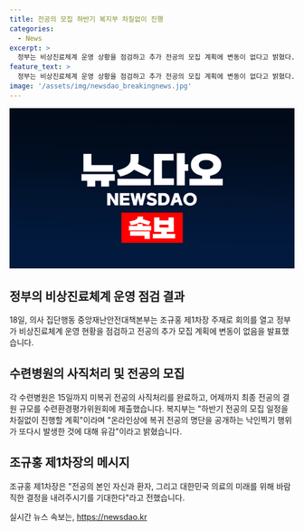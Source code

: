 ```yaml
---
title: 전공의 모집 하반기 복지부 차질없이 진행
categories:
  - News
excerpt: >
  정부는 비상진료체계 운영 상황을 점검하고 추가 전공의 모집 계획에 변동이 없다고 밝혔다. 의사 집단행동 중앙재난안전대책본부는 조규홍 제1차장 주재로 회의를 열고 의료계 집단행동 대응을 점검했다. 수련병원은 15일까지 미복귀 전공의 사직처리를 완료하고, 최종 전공의 결원 규모를 어제까지 수련환경평가위원회에 제출했다. 복지부는 하반기 전공의 모집 일정을 차질없이 진행할 계획이라며, 온라인상에 복귀 전공의 명단을 공개한 점을 유감으로 밝혔다. 조규홍 제1차장은 전공의와 환자, 그리고 대한민국 의료의 미래를 위해 바람직한 결정을 내려주시기를 기대한다고 전했다.
feature_text: >
  정부는 비상진료체계 운영 상황을 점검하고 추가 전공의 모집 계획에 변동이 없다고 밝혔다. 의사 집단행동 중앙재난안전대책본부는 조규홍 제1차장 주재로 회의를 열고 의료계 집단행동 대응을 점검했다. 수련병원은 15일까지 미복귀 전공의 사직처리를 완료하고, 최종 전공의 결원 규모를 어제까지 수련환경평가위원회에 제출했다. 복지부는 하반기 전공의 모집 일정을 차질없이 진행할 계획이라며, 온라인상에 복귀 전공의 명단을 공개한 점을 유감으로 밝혔다. 조규홍 제1차장은 전공의와 환자, 그리고 대한민국 의료의 미래를 위해 바람직한 결정을 내려주시기를 기대한다고 전했다.
image: '/assets/img/newsdao_breakingnews.jpg'
---
```


<p><img src="/assets/img/newsdao_breakingnews.jpg" alt="ranknews 속보" /></p>

<h2 data-ke-size="size26">정부의 비상진료체계 운영 점검 결과</h2>

<p data-ke-size="size16">18일, 의사 집단행동 중앙재난안전대책본부는 조규홍 제1차장 주재로 회의를 열고 정부가 비상진료체계 운영 현황을 점검하고 전공의 추가 모집 계획에 변동이 없음을 발표했습니다.</p>

<h2 data-ke-size="size26">수련병원의 사직처리 및 전공의 모집</h2>

<p data-ke-size="size16">각 수련병원은 15일까지 미복귀 전공의 사직처리를 완료하고, 어제까지 최종 전공의 결원 규모를 수련환경평가위원회에 제출했습니다. 복지부는 "하반기 전공의 모집 일정을 차질없이 진행할 계획"이라며 "온라인상에 복귀 전공의 명단을 공개하는 낙인찍기 행위가 또다시 발생한 것에 대해 유감"이라고 밝혔습니다.</p>

<h2 data-ke-size="size26">조규홍 제1차장의 메시지</h2>

<p data-ke-size="size16">조규홍 제1차장은 "전공의 본인 자신과 환자, 그리고 대한민국 의료의 미래를 위해 바람직한 결정을 내려주시기를 기대한다"라고 전했습니다.</p>
실시간 뉴스 속보는, <a href="https://newsdao.kr" rel="dofollow">https://newsdao.kr</a>


